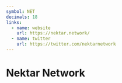 ```yaml
---
symbol: NET
decimals: 18
links:
  - name: website
    url: https://nektar.network/
  - name: twitter
    url: https://twitter.com/nektarnetwork
---
```


# Nektar Network
